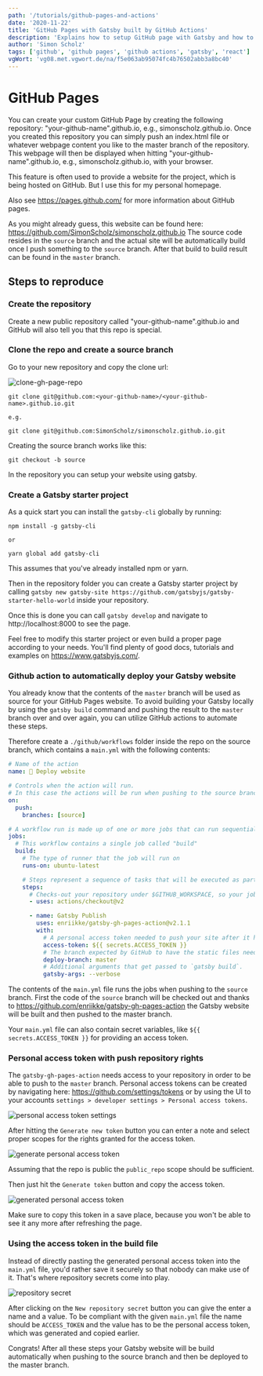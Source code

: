 ```yaml
---
path: '/tutorials/github-pages-and-actions'
date: '2020-11-22'
title: 'GitHub Pages with Gatsby built by GitHub Actions'
description: 'Explains how to setup GitHub page with Gatsby and how to auto-deploy it using GitHub actions'
author: 'Simon Scholz'
tags: ['github', 'github pages', 'github actions', 'gatsby', 'react']
vgWort: 'vg08.met.vgwort.de/na/f5e063ab95074fc4b76502abb3a8bc40'
---
```


# GitHub Pages

You can create your custom GitHub Page by creating the following repository: "your-github-name".github.io, e.g., simonscholz.github.io.
Once you created this repository you can simply push an index.html file or whatever webpage content you like to the master branch of the repository.
This webpage will then be displayed when hitting "your-github-name".github.io, e.g., simonscholz.github.io, with your browser.

This feature is often used to provide a website for the project, which is being hosted on GitHub.
But I use this for my personal homepage.

Also see https://pages.github.com/ for more information about GitHub pages.

As you might already guess, this website can be found here: https://github.com/SimonScholz/simonscholz.github.io
The source code resides in the `source` branch and the actual site will be automatically build once I push something to the `source` branch.
After that build to build result can be found in the `master` branch.

## Steps to reproduce

### Create the repository

Create a new public repository called "your-github-name".github.io and GitHub will also tell you that this repo is special.

### Clone the repo and create a source branch

Go to your new repository and copy the clone url:

![clone-gh-page-repo](./clone-gh-page-repo.png)

```terminal
git clone git@github.com:<your-github-name>/<your-github-name>.github.io.git

e.g.

git clone git@github.com:SimonScholz/simonscholz.github.io.git
```

Creating the source branch works like this:

```terminal
git checkout -b source
```

In the repository you can setup your website using gatsby.

### Create a Gatsby starter project

As a quick start you can install the `gatsby-cli` globally by running:

```terminal
npm install -g gatsby-cli

or

yarn global add gatsby-cli
```

This assumes that you've already installed npm or yarn.

Then in the repository folder you can create a Gatsby starter project by calling `gatsby new gatsby-site https://github.com/gatsbyjs/gatsby-starter-hello-world` inside your repository.

Once this is done you can call `gatsby develop` and navigate to http://localhost:8000 to see the page.

Feel free to modify this starter project or even build a proper page according to your needs.
You'll find plenty of good docs, tutorials and examples on https://www.gatsbyjs.com/.

### Github action to automatically deploy your Gatsby website

You already know that the contents of the `master` branch will be used as source for your GitHub Pages website.
To avoid building your Gatsby locally by using the `gatsby build` command and pushing the result to the `master` branch over and over again, you can utilize GitHub actions to automate these steps.

Therefore create a `./github/workflows` folder inside the repo on the source branch, which contains a `main.yml` with the following contents:

```yaml
# Name of the action
name: 🚀 Deploy website

# Controls when the action will run.
# In this case the actions will be run when pushing to the source branch of your repository
on:
  push:
    branches: [source]

# A workflow run is made up of one or more jobs that can run sequentially or in parallel
jobs:
  # This workflow contains a single job called "build"
  build:
    # The type of runner that the job will run on
    runs-on: ubuntu-latest

    # Steps represent a sequence of tasks that will be executed as part of the job
    steps:
      # Checks-out your repository under $GITHUB_WORKSPACE, so your job can access it
      - uses: actions/checkout@v2

      - name: Gatsby Publish
        uses: enriikke/gatsby-gh-pages-action@v2.1.1
        with:
          # A personal access token needed to push your site after it has been built.
          access-token: ${{ secrets.ACCESS_TOKEN }}
          # The branch expected by GitHub to have the static files needed for your site.
          deploy-branch: master
          # Additional arguments that get passed to `gatsby build`.
          gatsby-args: --verbose
```

The contents of the `main.yml` file runs the jobs when pushing to the `source` branch.
First the code of the `source` branch will be checked out and thanks to https://github.com/enriikke/gatsby-gh-pages-action the Gatsby website will be built and then pushed to the master branch.

Your `main.yml` file can also contain secret variables, like `${{ secrets.ACCESS_TOKEN }}` for providing an access token.

### Personal access token with push repository rights

The `gatsby-gh-pages-action` needs access to your repository in order to be able to push to the `master` branch.
Personal access tokens can be created by navigating here: https://github.com/settings/tokens or by using the UI to your accounts `settings > developer settings > Personal access tokens`.

![personal access token settings](./personal-access-token.png)

After hitting the `Generate new token` button you can enter a note and select proper scopes for the rights granted for the access token.

![generate personal access token](./generate-access-token.png)

Assuming that the repo is public the `public_repo` scope should be sufficient.

Then just hit the `Generate token` button and copy the access token.

![generated personal access token](./generated-access-token.png)

Make sure to copy this token in a save place, because you won't be able to see it any more after refreshing the page.

### Using the access token in the build file

Instead of directly pasting the generated personal access token into the `main.yml` file, you'd rather save it securely so that nobody can make use of it.
That's where repository secrets come into play.

![repository secret](./repository-secret.png)

After clicking on the `New repository secret` button you can give the enter a name and a value.
To be compliant with the given `main.yml` file the name should be `ACCESS_TOKEN` and the value has to be the personal access token, which was generated and copied earlier.

Congrats! After all these steps your Gatsby website will be build automatically when pushing to the source branch and then be deployed to the master branch.

